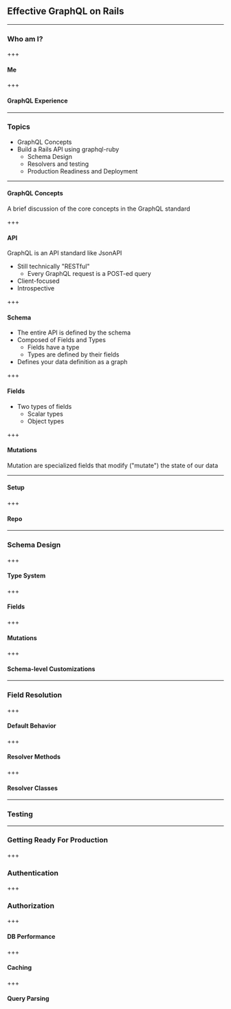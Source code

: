 ## Effective GraphQL on Rails

---
### Who am I?

+++
#### Me

+++
#### GraphQL Experience

---
### Topics

- GraphQL Concepts
- Build a Rails API using graphql-ruby
  - Schema Design
  - Resolvers and testing
  - Production Readiness and Deployment

---
#### GraphQL Concepts

A brief discussion of the core concepts in the GraphQL standard

+++
#### API

GraphQL is an API standard like JsonAPI
- Still technically "RESTful"
  - Every GraphQL request is a POST-ed query
- Client-focused
- Introspective

+++
#### Schema

- The entire API is defined by the schema
- Composed of Fields and Types
  - Fields have a type
  - Types are defined by their fields
- Defines your data definition as a graph

+++
#### Fields

- Two types of fields
  - Scalar types
  - Object types

+++
#### Mutations

Mutation are specialized fields that modify ("mutate") the state of our data

---
#### Setup

+++
#### Repo

---
### Schema Design

+++
#### Type System

+++
#### Fields

+++
#### Mutations

+++
#### Schema-level Customizations

---
### Field Resolution

+++
#### Default Behavior

+++
#### Resolver Methods

+++
#### Resolver Classes

---
### Testing

---
### Getting Ready For Production

+++
### Authentication

+++
### Authorization

+++
#### DB Performance

+++
#### Caching

+++
#### Query Parsing
